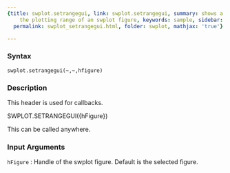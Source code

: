 ```yaml
---
{title: swplot.setrangegui, link: swplot.setrangegui, summary: shows a window to change
    the plotting range of an swplot figure, keywords: sample, sidebar: sw_sidebar,
  permalink: swplot_setrangegui.html, folder: swplot, mathjax: 'true'}

---
```


### Syntax

`swplot.setrangegui(~,~,hfigure)`

### Description

This header is used for callbacks.
 
SWPLOT.SETRANGEGUI({hFigure})
 
This can be called anywhere.
 

### Input Arguments

`hFigure`
: Handle of the swplot figure. Default is the selected figure.

